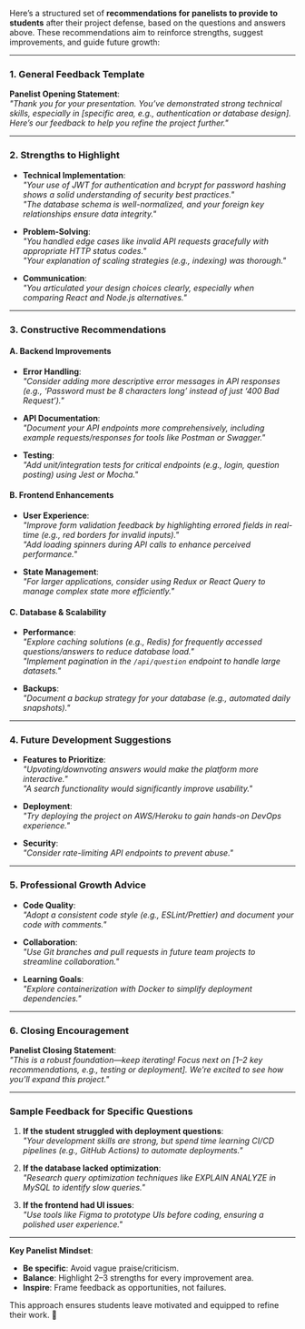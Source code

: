 Here’s a structured set of **recommendations for panelists to provide to students** after their project defense, based on the questions and answers above. These recommendations aim to reinforce strengths, suggest improvements, and guide future growth:

---

### **1. General Feedback Template**

**Panelist Opening Statement**:  
_"Thank you for your presentation. You’ve demonstrated strong technical skills, especially in [specific area, e.g., authentication or database design]. Here’s our feedback to help you refine the project further."_

---

### **2. Strengths to Highlight**

- **Technical Implementation**:  
  _"Your use of JWT for authentication and bcrypt for password hashing shows a solid understanding of security best practices."_  
  _"The database schema is well-normalized, and your foreign key relationships ensure data integrity."_

- **Problem-Solving**:  
  _"You handled edge cases like invalid API requests gracefully with appropriate HTTP status codes."_  
  _"Your explanation of scaling strategies (e.g., indexing) was thorough."_

- **Communication**:  
  _"You articulated your design choices clearly, especially when comparing React and Node.js alternatives."_

---

### **3. Constructive Recommendations**

#### **A. Backend Improvements**

- **Error Handling**:  
  _"Consider adding more descriptive error messages in API responses (e.g., ‘Password must be 8 characters long’ instead of just ‘400 Bad Request’)."_

- **API Documentation**:  
  _"Document your API endpoints more comprehensively, including example requests/responses for tools like Postman or Swagger."_

- **Testing**:  
  _"Add unit/integration tests for critical endpoints (e.g., login, question posting) using Jest or Mocha."_

#### **B. Frontend Enhancements**

- **User Experience**:  
  _"Improve form validation feedback by highlighting errored fields in real-time (e.g., red borders for invalid inputs)."_  
  _"Add loading spinners during API calls to enhance perceived performance."_

- **State Management**:  
  _"For larger applications, consider using Redux or React Query to manage complex state more efficiently."_

#### **C. Database & Scalability**

- **Performance**:  
  _"Explore caching solutions (e.g., Redis) for frequently accessed questions/answers to reduce database load."_  
  _"Implement pagination in the `/api/question` endpoint to handle large datasets."_

- **Backups**:  
  _"Document a backup strategy for your database (e.g., automated daily snapshots)."_

---

### **4. Future Development Suggestions**

- **Features to Prioritize**:  
  _"Upvoting/downvoting answers would make the platform more interactive."_  
  _"A search functionality would significantly improve usability."_

- **Deployment**:  
  _"Try deploying the project on AWS/Heroku to gain hands-on DevOps experience."_

- **Security**:  
  _"Consider rate-limiting API endpoints to prevent abuse."_

---

### **5. Professional Growth Advice**

- **Code Quality**:  
  _"Adopt a consistent code style (e.g., ESLint/Prettier) and document your code with comments."_

- **Collaboration**:  
  _"Use Git branches and pull requests in future team projects to streamline collaboration."_

- **Learning Goals**:  
  _"Explore containerization with Docker to simplify deployment dependencies."_

---

### **6. Closing Encouragement**

**Panelist Closing Statement**:  
_"This is a robust foundation—keep iterating! Focus next on [1–2 key recommendations, e.g., testing or deployment]. We’re excited to see how you’ll expand this project."_

---

### **Sample Feedback for Specific Questions**

1. **If the student struggled with deployment questions**:  
   _"Your development skills are strong, but spend time learning CI/CD pipelines (e.g., GitHub Actions) to automate deployments."_

2. **If the database lacked optimization**:  
   _"Research query optimization techniques like EXPLAIN ANALYZE in MySQL to identify slow queries."_

3. **If the frontend had UI issues**:  
   _"Use tools like Figma to prototype UIs before coding, ensuring a polished user experience."_

---

**Key Panelist Mindset**:

- **Be specific**: Avoid vague praise/criticism.
- **Balance**: Highlight 2–3 strengths for every improvement area.
- **Inspire**: Frame feedback as opportunities, not failures.

This approach ensures students leave motivated and equipped to refine their work. 🚀
